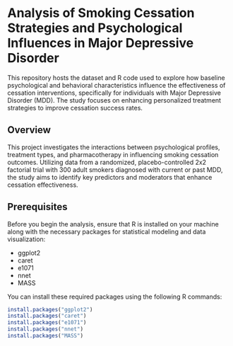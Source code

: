 # Analysis of Smoking Cessation Strategies and Psychological Influences in Major Depressive Disorder

This repository hosts the dataset and R code used to explore how baseline psychological and behavioral characteristics influence the effectiveness of cessation interventions, specifically for individuals with Major Depressive Disorder (MDD). The study focuses on enhancing personalized treatment strategies to improve cessation success rates.

## Overview

This project investigates the interactions between psychological profiles, treatment types, and pharmacotherapy in influencing smoking cessation outcomes. Utilizing data from a randomized, placebo-controlled 2x2 factorial trial with 300 adult smokers diagnosed with current or past MDD, the study aims to identify key predictors and moderators that enhance cessation effectiveness.

## Prerequisites

Before you begin the analysis, ensure that R is installed on your machine along with the necessary packages for statistical modeling and data visualization:

- ggplot2
- caret
- e1071
- nnet
- MASS

You can install these required packages using the following R commands:

```r
install.packages("ggplot2")
install.packages("caret")
install.packages("e1071")
install.packages("nnet")
install.packages("MASS")


